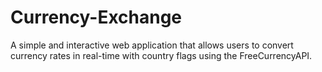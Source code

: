 # Currency-Exchange


A simple and interactive web application that allows users to convert currency rates in real-time with country flags using the FreeCurrencyAPI.

